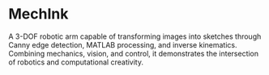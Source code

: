 # MechInk
A 3-DOF robotic arm capable of transforming images into sketches through Canny edge detection, MATLAB processing, and inverse kinematics. Combining mechanics, vision, and control, it demonstrates the intersection of robotics and computational creativity.
